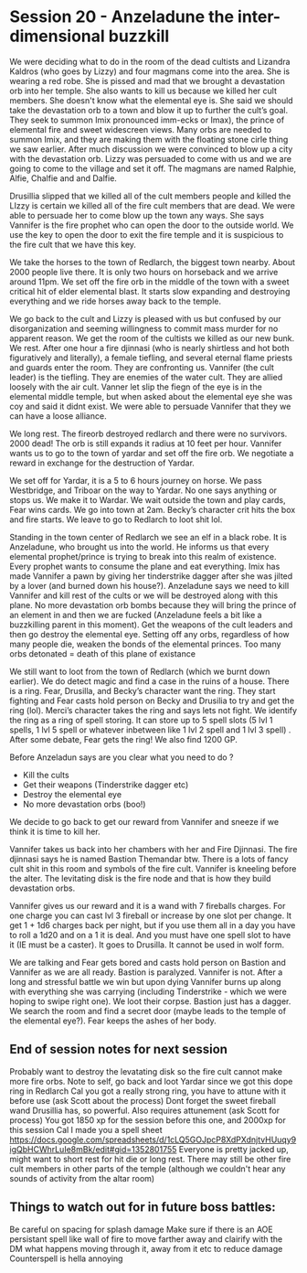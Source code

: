 # Session 20 - Anzeladune the inter-dimensional buzzkill

We were deciding what to do in the room of the dead cultists and Lizandra Kaldros (who goes by Lizzy) and four magmans come into the area. She is wearing a red robe. She is pissed and mad that we brought a devastation orb into her temple. She also wants to kill us because we killed her cult members. She doesn't know what the elemental eye is. She said we should take the devastation orb to a town and blow it up to further the cult’s goal. They seek to summon Imix pronounced imm-ecks or Imax), the prince of elemental fire and sweet widescreen views. Many orbs are needed to summon Imix, and they are making them with the floating stone cirle thing we saw earlier. After much discussion we were convinced to blow up a city with the devastation orb. Lizzy was persuaded to come with us and we are going to come to the village and set it off. The magmans are named Ralphie, Alfie, Chalfie and and Dalfie.

Drusillia slipped that we killed all of the cult members people and killed the LIzzy is certain we killed all of the fire cult members that are dead. We were able to persuade her to come blow up the town any ways. She says Vannifer is the fire prophet who can open the door to the outside world. We use the key to open the door to exit the fire temple and it is suspicious to the fire cult that we have this key.

We take the horses to the town of Redlarch, the biggest town nearby. About 2000 people live there. It is only two hours on horseback and we arrive around 11pm. We set off the fire orb in the middle of the town with a sweet critical hit of elder elemental blast. It starts slow expanding and destroying everything and we ride horses away back to the temple.

We go back to the cult and Lizzy is pleased with us but confused by our disorganization and seeming willingness to commit mass murder for no apparent reason. We get the room of the cultists we killed as our new bunk. We rest. After one hour a fire djinnasi (who is nearly shirtless and hot both figuratively and literally), a female tiefling, and several eternal flame priests and guards enter the room. They are confronting us. Vannifer (the cult leader) is the tiefling. They are enemies of the water cult. They are allied loosely with the air cult. Vanner let slip the fiegn of the eye is in the elemental middle temple, but when asked about the elemental eye she was coy and said it didnt exist. We were able to persuade Vannifer that they we can have a loose alliance.

We long rest. The fireorb destroyed redlarch and there were no survivors. 2000 dead! The orb is still expands it radius at 10 feet per hour. Vannifer wants us to go to the town of yardar and set off the fire orb. We negotiate a reward in exchange for the destruction of Yardar.

We set off for Yardar, it is a 5 to 6 hours journey on horse. We pass Westbridge, and Triboar on the way to Yardar. No one says anything or stops us. We make it to Wardar. We wait outside the town and play cards, Fear wins cards. We go into town at 2am. Becky’s character crit hits the box and fire starts. We leave to go to Redlarch to loot shit lol.

Standing in the town center of Redlarch we see an elf in a black robe. It is Anzeladune, who brought us into the world. He informs us that every elemental prophet/prince is trying to break into this realm of existence. Every prophet wants to consume the plane and eat everything. Imix has made Vannifer a pawn by giving her tinderstrike dagger after she was jilted by a lover (and burned down his house?). Anzeladune says we need to kill Vannifer and kill rest of the cults or we will be destroyed along with this plane. No more devastation orb bombs because they will bring the prince of an element in and then we are fucked (Anzeladune feels a bit like a buzzkilling parent in this moment). Get the weapons of the cult leaders and then go destroy the elemental eye. Setting off any orbs, regardless of how many people die, weaken the bonds of the elemental princes. Too many orbs detonated = death of this plane of existance

We still want to loot from the town of Redlarch (which we burnt down earlier). We do detect magic and find a case in the ruins of a house. There is a ring. Fear, Drusilla, and Becky’s character want the ring. They start fighting and Fear casts hold person on Becky and Drusilia to try and get the ring (lol). Merci’s character takes the ring and says lets not fight. We identify the ring as a ring of spell storing. It can store up to 5 spell slots (5 lvl 1 spells, 1 lvl 5 spell or whatever inbetween like 1 lvl 2 spell and 1 lvl 3 spell) . After some debate, Fear gets the ring! We also find 1200 GP.

Before Anzeladun says are you clear what you need to do ?

* Kill the cults
* Get their weapons (Tinderstrike dagger etc)
* Destroy the elemental eye
* No more devastation orbs (boo!)

We decide to go back to get our reward from Vannifer and sneeze if we think it is time to kill her.

Vannifer takes us back into her chambers with her and Fire Djinnasi. The fire djinnasi says he is named Bastion Themandar btw. There is a lots of fancy cult shit in this room and symbols of the fire cult. Vannifer is kneeling before the alter. The levitating disk is the fire node and that is how they build devastation orbs.

Vannifer gives us our reward and it is a wand with 7 fireballs charges. For one charge you can cast lvl 3 fireball or increase by one slot per change. It get 1 + 1d6 charges back per night, but if you use them all in a day you have to roll a 1d20 and on a 1 it is deal. And you must have one spell slot to have it (IE must be a caster). It goes to Drusilla. It cannot be used in wolf form.

We are talking and Fear gets bored and casts hold person on Bastion and Vannifer as we are all ready. Bastion is paralyzed. Vannifer is not. After a long and stressful battle we win but upon dying Vannifer burns up along with everything she was carrying (including Tinderstrike - which we were hoping to swipe right one). We loot their corpse. Bastion just has a dagger. We search the room and find a secret door (maybe leads to the temple of the elemental eye?). Fear keeps the ashes of her body.

## End of session notes for next session

Probably want to destroy the levatating disk so the fire cult cannot make more fire orbs.
Note to self, go back and loot Yardar since we got this dope ring in Redlarch
Cal you got a really strong ring, you have to attune with it before use (ask Scott about the process)
Dont forget the sweet fireball wand Drusillia has, so powerful. Also requires attunement (ask Scott for process)
You got 1850 xp for the session before this one, and 2000xp for this session
Cal I made you a spell sheet https://docs.google.com/spreadsheets/d/1cLQ5GOJpcP8XdPXdnjtvHUuqy9igQbHCWhrLuIe8mBk/edit#gid=1352801755
Everyone is pretty jacked up, might want to short rest for hit die or long rest. There may still be other fire cult members in other parts of the temple (although we couldn't hear any sounds of activity from the altar room)

## Things to watch out for in future boss battles:

Be careful on spacing for splash damage
Make sure if there is an AOE persistant spell like wall of fire to move farther away and clairify with the DM what happens moving through it, away from it etc to reduce damage
Counterspell is hella annoying 
